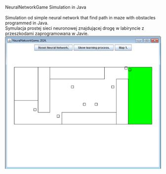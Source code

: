NeuralNetworkGame Simulation in Java<br><br>
Simulation od simple neural network that find path in maze with obstacles programmed in Java.<br>
Symulacja prostej sieci neuronowej znajdującej drogę w labiryncie z przeszkodami zaprogramowana w Javie.<br>
![alt text](https://github.com/mateuszpawlowski-programmer/NeuralNetworkGame/blob/main/NeuralNetworkGame.png)
